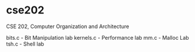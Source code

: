 # cse202
CSE 202, Computer Organization and Architecture

bits.c - Bit Manipulation lab
kernels.c - Performance lab
mm.c - Malloc Lab
tsh.c - Shell lab
